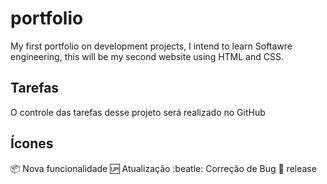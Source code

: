 # portfolio
My first portfolio on development projects, I intend to learn Softawre engineering, this will be my second website using HTML and CSS.

## Tarefas

O controle das tarefas desse projeto será realizado no GitHub

## Ícones

:package: Nova funcionalidade
:up: Atualização
:beatle: Correção de Bug
:checkered_flag: release